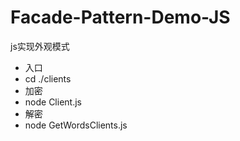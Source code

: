 # Facade-Pattern-Demo-JS
js实现外观模式

- 入口
- cd ./clients
- 加密
- node Client.js
- 解密
- node GetWordsClients.js

